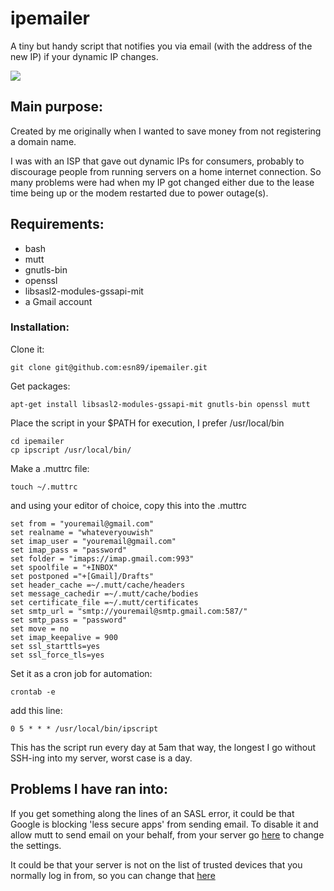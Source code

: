 # ipemailer
A tiny but handy script that notifies you via email (with the address of the new IP) if your dynamic IP changes.

<img src="https://i.imgur.com/jw7WLdd.png">

## Main purpose:
Created by me originally when I wanted to save money from
not registering a domain name.

I was with an ISP that gave out dynamic IPs for consumers,
probably to discourage people from running servers on a home
internet connection.
So many problems were had when my IP got changed either due
to the lease time being up or the modem restarted due to power outage(s).

## Requirements:
+ bash
+ mutt
+ gnutls-bin
+ openssl
+ libsasl2-modules-gssapi-mit
+ a Gmail account

### Installation:

Clone it:
```
git clone git@github.com:esn89/ipemailer.git
```

Get packages:
```
apt-get install libsasl2-modules-gssapi-mit gnutls-bin openssl mutt
```

Place the script in your $PATH for execution, I prefer
/usr/local/bin
```
cd ipemailer
cp ipscript /usr/local/bin/
```

Make a .muttrc file:
```
touch ~/.muttrc
```
and using your editor of choice, copy this into the .muttrc
```
set from = "youremail@gmail.com"
set realname = "whateveryouwish"
set imap_user = "youremail@gmail.com"
set imap_pass = "password"
set folder = "imaps://imap.gmail.com:993"
set spoolfile = "+INBOX"
set postponed ="+[Gmail]/Drafts"
set header_cache =~/.mutt/cache/headers
set message_cachedir =~/.mutt/cache/bodies
set certificate_file =~/.mutt/certificates
set smtp_url = "smtp://youremail@smtp.gmail.com:587/"
set smtp_pass = "password"
set move = no
set imap_keepalive = 900
set ssl_starttls=yes
set ssl_force_tls=yes
```

Set it as a cron job for automation:
```
crontab -e
```
add this line:
```
0 5 * * * /usr/local/bin/ipscript
```
This has the script run every day at 5am that way, the
longest I go without SSH-ing into my server, worst case is a day.

## Problems I have ran into:

If you get something along the lines of an SASL error, it
could be that Google is blocking 'less secure apps' from
sending email.  To disable it and allow mutt to send email
on your behalf, from your server go
[here](https://support.google.com/accounts/answer/6010255?hl=en)
to change the settings.

It could be that your server is not on the list of trusted
devices that you normally log in from, so you can change
that
[here](https://support.google.com/accounts/answer/2544838?hl=en)
